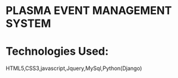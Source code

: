 # PLASMA EVENT MANAGEMENT SYSTEM

# Technologies Used:
  HTML5,CSS3,javascript,Jquery,MySql,Python(Django)
